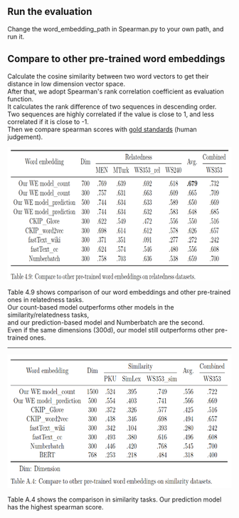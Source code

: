 ## Run the evaluation
Change the word_embedding_path in Spearman.py to your own path, and run it.

## Compare to other pre-trained word embeddings
Calculate the cosine similarity between two word vectors to get their distance in low dimension vector space.  
After that, we adopt Spearman's rank correlation coefficient as evaluation function.  
It calculates the rank difference of two sequences in descending order.  
Two sequences are highly correlated if the value is close to 1, and less correlated if it is close to -1.  
Then we compare spearman scores with [gold standards](https://github.com/play0137/Traditional_Chinese_word_embedding/tree/master/evaluation/testsets) (human judgement).

<p align="left">
  <img width="700" height="300" src="./relatedness_compare_to_other_pre_trained_word_embeddings.png">
</p>

Table 4.9 shows comparison of our word embeddings and other pre-trained ones in relatedness tasks.  
Our count-based model outperforms other models in the similarity/relatedness tasks,  
and our prediction-based model and Numberbatch are the second.  
Even if the same dimensions (300d), our model still outperforms other pre-trained ones.  

---

<p align="left">
  <img width="700" height="300" src="./similarity_compare_to_other_pre_trained_word_embeddings.png">
</p>

Table A.4 shows the comparison in similarity tasks. Our prediction model has the highest spearman score.
